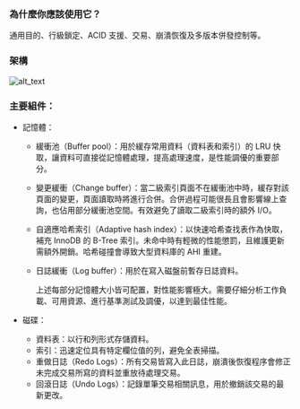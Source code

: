 ### 為什麼你應該使用它？

通用目的、行級鎖定、ACID 支援、交易、崩潰恢復及多版本併發控制等。


### 架構

![alt_text](images/innodb_architecture.png "InnoDB 組件")


### 主要組件：

*   記憶體：
    *   緩衝池（Buffer pool）：用於緩存常用資料（資料表和索引）的 LRU 快取，讓資料可直接從記憶體處理，提高處理速度，是性能調優的重要部分。
    *   變更緩衝（Change buffer）：當二級索引頁面不在緩衝池中時，緩存對該頁面的變更，頁面讀取時將進行合併。合併過程可能很長且會影響線上查詢，也佔用部分緩衝池空間。有效避免了讀取二級索引時的額外 I/O。
    *   自適應哈希索引（Adaptive hash index）：以快速哈希查找表作為快取，補充 InnoDB 的 B-Tree 索引。未命中時有輕微的性能懲罰，且維護更新需額外開銷。哈希碰撞會導致大型資料庫的 AHI 重建。
    *   日誌緩衝（Log buffer）：用於在寫入磁盤前暫存日誌資料。

        上述每部分記憶體大小皆可配置，對性能影響極大。需要仔細分析工作負載、可用資源、進行基準測試及調優，以達到最佳性能。

*   磁碟：
    *   資料表：以行和列形式存儲資料。
    *   索引：迅速定位具有特定欄位值的列，避免全表掃描。
    *   重做日誌（Redo Logs）：所有交易皆寫入此日誌，崩潰後恢復程序會修正未完成交易所寫的資料並重放待處理交易。
    *   回滾日誌（Undo Logs）：記錄單筆交易相關訊息，用於撤銷該交易的最新更改。
